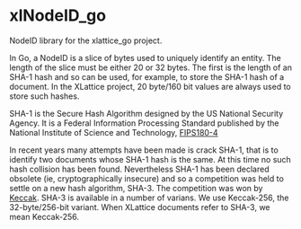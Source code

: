 # xlNodeID_go

NodeID library for the xlattice_go project.

In Go, a NodeID is a slice of bytes used to uniquely identify an entity.  The 
length of the slice must be either 20 or 32 bytes.  The first is the length
of an SHA-1 hash and so can be used, for example, to store the SHA-1 hash of a
document.  In the XLattice project, 20 byte/160 bit values are always used 
to store such hashes.

SHA-1 is the Secure Hash Algorithm designed by the US National Security Agency.
It is a Federal Information Processing Standard published by the National 
Institute of Science and Technology, 
[FIPS180-4](http://csrc.nist.gov/publications/fips/fips180-4/fips-180-4.pdf)

In recent years many attempts have been made is crack SHA-1, that is to identify
two documents whose SHA-1 hash is the same.  At this time no such hash collision 
has been found.  Nevertheless SHA-1 has been declared obsolete (ie, 
cryptographically insecure) and so a competition was held to settle on a 
new hash algorithm, SHA-3.  The competition was won by 
[Keccak](http://noekeon.org/Keccak-implementation-3.2.pdf).  SHA-3 is
available in a number of varians.  We use Keccak-256, the 32-byte/256-bit
variant.  When XLattice documents refer to SHA-3, we mean Keccak-256.
